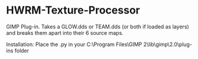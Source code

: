# HWRM-Texture-Processor
GIMP Plug-in. Takes a GLOW.dds or TEAM.dds (or both if loaded as layers) and breaks them apart into their 6 source maps.

Installation: Place the .py in your C:\Program Files\GIMP 2\lib\gimp\2.0\plug-ins folder
